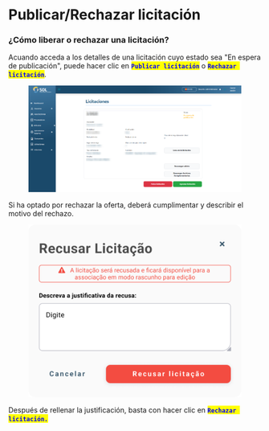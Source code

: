 # Publicar/Rechazar licitación

### ¿Cómo liberar o rechazar una licitación?

Acuando acceda a los detalles de una licitación cuyo estado sea "En espera de publicación", puede hacer clic en <mark style="color:blue;">**`Publicar licitación`**</mark> o <mark style="color:blue;">**`Rechazar licitación`**</mark>.

<figure><img src="../../../.gitbook/assets/lici-apr.png" alt=""><figcaption></figcaption></figure>

Si ha optado por rechazar la oferta, deberá cumplimentar y describir el motivo del rechazo.

<figure><img src="../../../.gitbook/assets/Recusar licitação.png" alt=""><figcaption></figcaption></figure>

Después de rellenar la justificación, basta con hacer clic en <mark style="color:blue;">**`Rechazar licitación.`**</mark>
